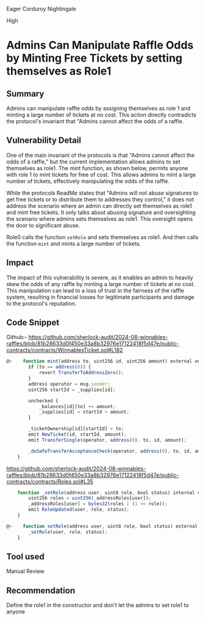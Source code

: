 Eager Corduroy Nightingale

High

# Admins Can Manipulate Raffle Odds by Minting Free Tickets by setting themselves as Role1

## Summary
Admins can manipulate raffle odds by assigning themselves as role 1 and minting a large number of tickets at no cost. This action directly contradicts the protocol's invariant that "Admins cannot affect the odds of a raffle.

## Vulnerability Detail
One of the main invariant of the protocols is that "Admins cannot affect the odds of a raffle," but the current implementation allows admins to set themselves as role1. The mint function, as shown below, permits anyone with role 1 to mint tickets for free of cost. This allows admins to mint a large number of tickets, effectively manipulating the odds of the raffle.

While the protocols ReadMe states that "Admins will not abuse signatures to get free tickets or to distribute them to addresses they control," it does not address the scenario where an admin can directly set themselves as role1 and mint free tickets. It only talks about abusing signature and oversighting the scenario where admins sets themselves as role1. This oversight opens the door to significant abuse.

Role0 calls the function `setRole` and sets themselves as role1. And then calls the function `mint` and mints a large number of tickets.

## Impact
The impact of this vulnerability is severe, as it enables an admin to heavily skew the odds of any raffle by minting a large number of tickets at no cost. This manipulation can lead to a loss of trust in the fairness of the raffle system, resulting in financial losses for legitimate participants and damage to the protocol's reputation.

## Code Snippet
Github:-
https://github.com/sherlock-audit/2024-08-winnables-raffles/blob/81b28633d0f450e33a8b32976e17122418f5d47e/public-contracts/contracts/WinnablesTicket.sol#L182

```javascript
@>    function mint(address to, uint256 id, uint256 amount) external onlyRole(1) {
        if (to == address(0)) {
            revert TransferToAddressZero();
        }
        address operator = msg.sender;
        uint256 startId = _supplies[id];

        unchecked {
            _balances[id][to] += amount;
            _supplies[id] = startId + amount;
        }

        _ticketOwnership[id][startId] = to;
        emit NewTicket(id, startId, amount);
        emit TransferSingle(operator, address(0), to, id, amount);

        _doSafeTransferAcceptanceCheck(operator, address(0), to, id, amount);
    }
```

https://github.com/sherlock-audit/2024-08-winnables-raffles/blob/81b28633d0f450e33a8b32976e17122418f5d47e/public-contracts/contracts/Roles.sol#L35

```javascript
    function _setRole(address user, uint8 role, bool status) internal virtual {
        uint256 roles = uint256(_addressRoles[user]);
        _addressRoles[user] = bytes32(roles | (1 << role));
        emit RoleUpdated(user, role, status);
    }

@>    function setRole(address user, uint8 role, bool status) external virtual onlyRole(0) {
        _setRole(user, role, status);
    }
```

## Tool used
Manual Review

## Recommendation
Define the role1 in the constructor and don't let the admins to set role1 to anyone